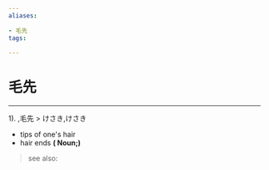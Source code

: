 ```yaml
---
aliases:
    
- 毛先
tags:
    
---
```


# 毛先
---
1).
,毛先 > けさき,けさき

- tips of one's hair
- hair ends
**( Noun;)**
> see also: 
            